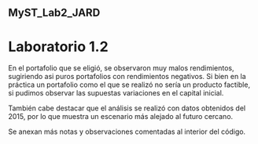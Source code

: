 ## MyST_Lab2_JARD
# Laboratorio 1.2

En el portafolio que se eligió, se observaron muy malos rendimientos, sugiriendo asi puros portafolios con rendimientos negativos.
Si bien en la práctica un portafolio como el que se realizó no sería un producto factible, si pudimos observar las supuestas variaciones en el capital inicial.

También cabe destacar que el análisis se realizó con datos obtenidos del 2015, por lo que muestra un escenario más alejado al futuro cercano.

Se anexan más notas y observaciones comentadas al interior del código.
